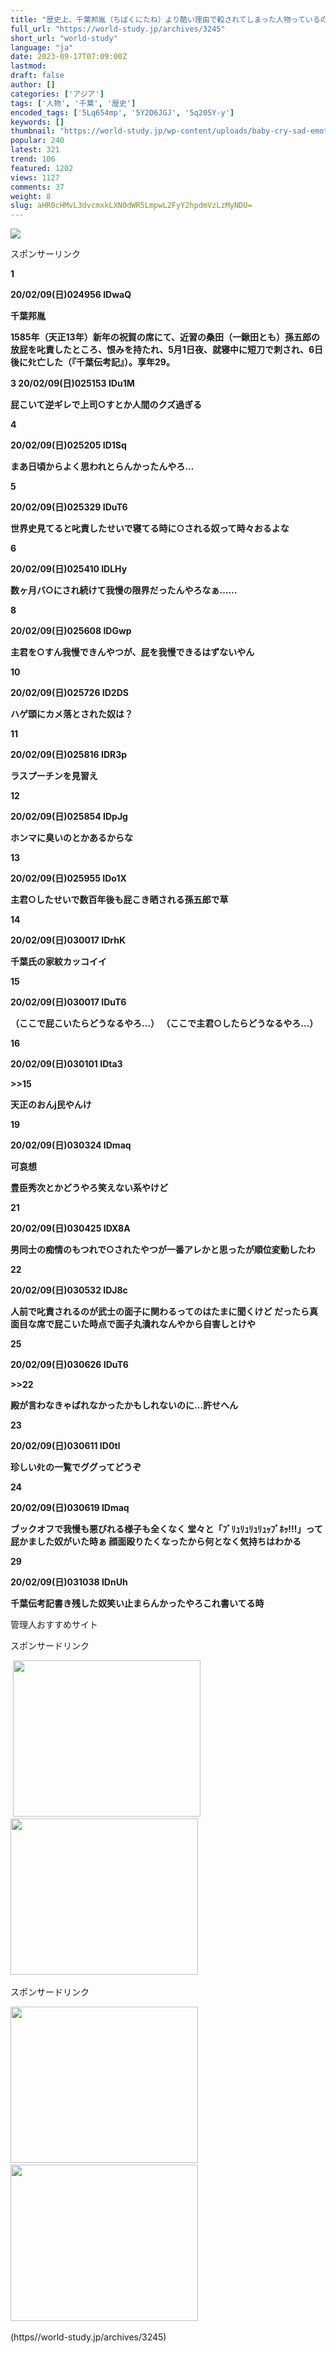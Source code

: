 ```yaml
---
title: "歴史上、千葉邦胤（ちばくにたね）より酷い理由で殺されてしまった人物っているの？"
full_url: "https://world-study.jp/archives/3245"
short_url: "world-study"
language: "ja"
date: 2023-09-17T07:09:00Z
lastmod: 
draft: false
author: []
categories: ['アジア']
tags: ['人物', '千葉', '歴史']
encoded_tags: ['5Lq654mp', '5Y2D6JGJ', '5q205Y-y']
keywords: []
thumbnail: "https://world-study.jp/wp-content/uploads/baby-cry-sad-emotions-crying-girl-5088496.jpg"
popular: 240
latest: 321
trend: 106
featured: 1202
views: 1127
comments: 37
weight: 8
slug: aHR0cHMvL3dvcmxkLXN0dWR5LmpwL2FyY2hpdmVzLzMyNDU=
---
```


![](https://world-study.jp/wp-content/uploads/baby-cry-sad-emotions-crying-girl-5088496.jpg)

<div><p class='ps-label'>スポンサーリンク</p><p class='ps-widget'></p><p class='t_h'><strong><p>1 <p> 20/02/09(日)024956 IDwaQ</p></p></strong></p><p><strong> 千葉邦胤</strong></p><p><strong>1585年（天正13年）新年の祝賀の席にて、近習の桑田（一鍬田とも）孫五郎の放屁を叱責したところ、恨みを持たれ、5月1日夜、就寝中に短刀で刺され、6日後にﾀﾋ亡した（『千葉伝考記』）。享年29。</strong></p><p><strong>3 20/02/09(日)025153 IDu1M</strong></p><p class='t_b'><strong><p> 屁こいて逆ギレで上司○すとか人間のクズ過ぎる </p></strong></p><p class='t_h'><strong><p>4 <p> 20/02/09(日)025205 ID1Sq</p></p></strong></p><p class='t_b'><strong><p> まあ日頃からよく思われとらんかったんやろ… </p></strong></p><p class='t_h'><strong><p>5 <p> 20/02/09(日)025329 IDuT6</p></p></strong></p><p class='t_b'><strong><p> 世界史見てると叱責したせいで寝てる時に○される奴って時々おるよな </p></strong></p><p class='t_h'><strong><p>6 <p> 20/02/09(日)025410 IDLHy</p></p></strong></p><p class='t_b'><strong><p> 数ヶ月バ○にされ続けて我慢の限界だったんやろなぁ…… </p></strong></p><p class='t_h'><strong><p>8 <p> 20/02/09(日)025608 IDGwp</p></p></strong></p><p class='t_b'><strong><p> 主君を○すん我慢できんやつが、屁を我慢できるはずないやん </p></strong></p><p class='t_h'><strong><p>10 <p> 20/02/09(日)025726 ID2DS</p></p></strong></p><p class='t_b'><strong><p> ハゲ頭にカメ落とされた奴は？ </p></strong></p><p class='t_h'><strong><p>11 <p> 20/02/09(日)025816 IDR3p</p></p></strong></p><p class='t_b'><strong><p> ラスプーチンを見習え </p></strong></p><p class='t_h'><strong><p>12 <p> 20/02/09(日)025854 IDpJg</p></p></strong></p><p class='t_b'><strong><p> ホンマに臭いのとかあるからな </p></strong></p><p class='t_h'><strong><p>13 <p> 20/02/09(日)025955 IDo1X</p></p></strong></p><p class='t_b'><strong><p> 主君○したせいで数百年後も屁こき晒される孫五郎で草 </p></strong></p><p class='t_h'><strong><p>14 <p> 20/02/09(日)030017 IDrhK</p></p></strong></p><p class='t_b'><strong><p> 千葉氏の家紋カッコイイ </p></strong></p><p class='t_h'><strong><p>15 <p> 20/02/09(日)030017 IDuT6</p></p></strong></p><p class='t_b'><strong><p> （ここで屁こいたらどうなるやろ…） （ここで主君○したらどうなるやろ…） </p></strong></p><p class='t_h t_i'><strong><p>16 <p> 20/02/09(日)030101 IDta3</p></p></strong></p><p class='t_b t_i'><strong><p><p class='anchor'>>>15</p> 天正のおんj民やんけ </p></strong></p><p class='t_h'><strong><p>19 <p> 20/02/09(日)030324 IDmaq</p></p></strong></p><p><strong> 可哀想</strong></p><p><strong>豊臣秀次とかどうやろ</strong><strong>笑えない系やけど</strong></p><p class='t_h'><strong><p>21 <p> 20/02/09(日)030425 IDX8A</p></p></strong></p><p class='t_b'><strong><p> 男同士の痴情のもつれで○されたやつが一番アレかと思ったが順位変動したわ </p></strong></p><p class='t_h'><strong><p>22 <p> 20/02/09(日)030532 IDJ8c</p></p></strong></p><p class='t_b'><strong><p> 人前で叱責されるのが武士の面子に関わるってのはたまに聞くけど だったら真面目な席で屁こいた時点で面子丸潰れなんやから自害しとけや </p></strong></p><p class='t_h t_i'><strong><p>25 <p> 20/02/09(日)030626 IDuT6</p></p></strong></p><p class='t_b t_i'><strong><p><p class='anchor'>>>22</p> 殿が言わなきゃばれなかったかもしれないのに…許せへん </p></strong></p><p class='t_h'><strong><p>23 <p> 20/02/09(日)030611 ID0tl</p></p></strong></p><p class='t_b'><strong><p> 珍しいﾀﾋの一覧でググってどうぞ </p></strong></p><p class='t_h'><strong><p>24 <p> 20/02/09(日)030619 IDmaq</p></p></strong></p><p class='t_b'><strong><p> ブックオフで我慢も悪びれる様子も全くなく 堂々と「ﾌﾞﾘｭﾘｭﾘｭﾘｭｯﾌﾞﾎｯ!!!」って屁かました奴がいた時ぁ 顔面殴りたくなったから何となく気持ちはわかる </p></strong></p><p class='t_h'><strong><p>29 <p> 20/02/09(日)031038 IDnUh</p></p></strong></p><p class='t_b'><strong><p> 千葉伝考記書き残した奴笑い止まらんかったやろこれ書いてる時 </p></strong></p> <p class='textwidget custom-html-widget'></p><p class='top_rss_down_title'> 管理人おすすめサイト </p> <p class='rss4'> </p><p class='posts-under-1'>スポンサードリンク</p><a href='https//hb.afl.rakuten.co.jp/hsc/22147dca.3eb27a4d.22147dcb.ab9930ba/?link_type=pict&ut=eyJwYWdlIjoic2hvcCIsInR5cGUiOiJwaWN0IiwiY29sIjoxLCJjYXQiOiI0NCIsImJhbiI6IjQ2MDEzNSIsImFtcCI6ZmFsc2V9' target='_blank' rel='nofollow sponsored noopener'><img src='https//hbb.afl.rakuten.co.jp/hsb/22147dca.3eb27a4d.22147dcb.ab9930ba/?me_id=1&me_adv_id=460135&t=pict' border='0' alt='' title=''></a> <a href='https//px.a8.net/svt/ejp?a8mat=3TD6WR+3C9O2A+2PEO+1I1IKX' rel='nofollow'> <img border='0' width='300' height='250' alt='' src='https//www23.a8.net/svt/bgt?aid=230722875202&wid=005&eno=01&mid=s00000012624009077000&mc=1'></a> <img border='0' width='1' height='1' src='https//www10.a8.net/0.gif?a8mat=3TD6WR+3C9O2A+2PEO+1I1IKX' alt=''> <a href='https//px.a8.net/svt/ejp?a8mat=3TD6WR+4491HU+54ZG+609HT' rel='nofollow'> <img border='0' width='300' height='250' alt='' src='https//www29.a8.net/svt/bgt?aid=230722875249&wid=005&eno=01&mid=s00000023974001009000&mc=1'></a> <img border='0' width='1' height='1' src='https//www18.a8.net/0.gif?a8mat=3TD6WR+4491HU+54ZG+609HT' alt=''> <p class='posts-under-1'>スポンサードリンク</p><a href='https//px.a8.net/svt/ejp?a8mat=3BQDI5+2RFHW2+3D3Q+65U41' rel='nofollow'> <img border='0' width='300' height='250' alt='' src='https//www28.a8.net/svt/bgt?aid=201104861167&wid=005&eno=01&mid=s00000015695001035000&mc=1'></a> <img border='0' width='1' height='1' src='https//www17.a8.net/0.gif?a8mat=3BQDI5+2RFHW2+3D3Q+65U41' alt=''> <a href='https//px.a8.net/svt/ejp?a8mat=3H5J7Z+P0B9U+50+35UAKX' rel='nofollow'> <img border='0' width='300' height='250' alt='' src='https//www23.a8.net/svt/bgt?aid=210210191042&wid=005&eno=01&mid=s00000000018019121000&mc=1'></a> <img border='0' width='1' height='1' src='https//www10.a8.net/0.gif?a8mat=3H5J7Z+P0B9U+50+35UAKX' alt=''> </div>

(https//world-study.jp/archives/3245)
